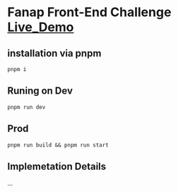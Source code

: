 # Fanap Front-End Challenge [Live_Demo](https://fanap-challenge.vercel.app)
## installation via pnpm
```
pnpm i
```
## Runing on Dev
```
pnpm run dev
```
## Prod
```
pnpm run build && pnpm run start
```
## Implemetation Details

...
